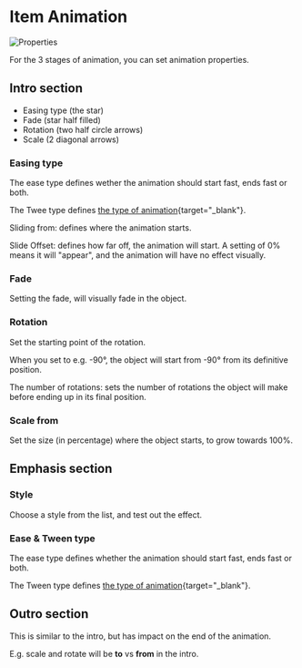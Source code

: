 # Item Animation

![Properties](https://chilipublishdocs.imgix.net/GraFx_studio/panel2.png?w=250&q=80)

For the 3 stages of animation, you can set animation properties.

## Intro section

- Easing type (the star)
- Fade (star half filled)
- Rotation (two half circle arrows)
- Scale (2 diagonal arrows)

### Easing type

The ease type defines wether the animation should start fast, ends fast or both.

The Twee type defines [the type of animation](https://easings.net/){target="_blank"}.

Sliding from: defines where the animation starts.

Slide Offset: defines how far off, the animation will start. A setting of 0% means it will "appear", and the animation will have no effect visually.

### Fade

Setting the fade, will visually fade in the object.

### Rotation

Set the starting point of the rotation.

When you set to e.g. -90°, the object will start from -90° from its definitive position.

The number of rotations: sets the number of rotations the object will make before ending up in its final position.

### Scale from

Set the size (in percentage) where the object starts, to grow towards 100%.

## Emphasis section

### Style

Choose a style from the list, and test out the effect.

### Ease & Tween type

The ease type defines whether the animation should start fast, ends fast or both.

The Tween type defines [the type of animation](https://easings.net/){target="_blank"}.

## Outro section

This is similar to the intro, but has impact on the end of the animation.

E.g. scale and rotate will be **to** vs **from** in the intro.
